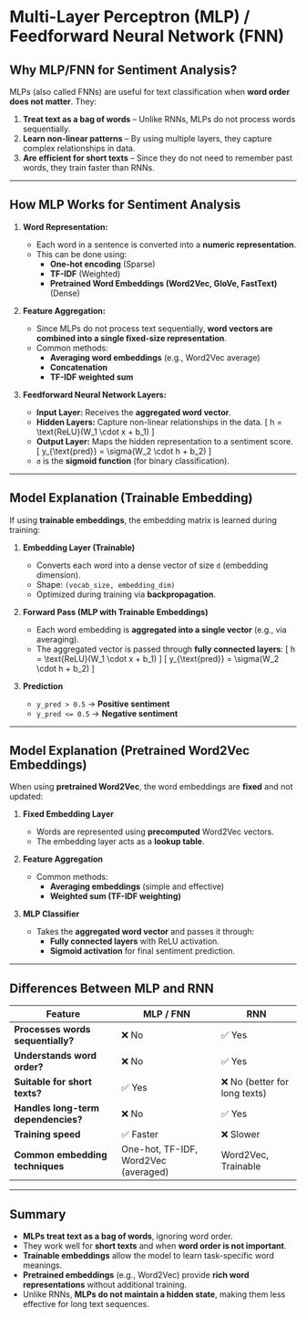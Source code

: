 # Multi-Layer Perceptron (MLP) / Feedforward Neural Network (FNN)

## Why MLP/FNN for Sentiment Analysis?
MLPs (also called FNNs) are useful for text classification when **word order does not matter**. They:

1. **Treat text as a bag of words** – Unlike RNNs, MLPs do not process words sequentially.  
2. **Learn non-linear patterns** – By using multiple layers, they capture complex relationships in data.  
3. **Are efficient for short texts** – Since they do not need to remember past words, they train faster than RNNs.  

---

## How MLP Works for Sentiment Analysis

1. **Word Representation:**
   - Each word in a sentence is converted into a **numeric representation**.
   - This can be done using:
     - **One-hot encoding** (Sparse)
     - **TF-IDF** (Weighted)
     - **Pretrained Word Embeddings (Word2Vec, GloVe, FastText)** (Dense)

2. **Feature Aggregation:**
   - Since MLPs do not process text sequentially, **word vectors are combined into a single fixed-size representation**.
   - Common methods:
     - **Averaging word embeddings** (e.g., Word2Vec average)
     - **Concatenation**
     - **TF-IDF weighted sum**

3. **Feedforward Neural Network Layers:**
   - **Input Layer:** Receives the **aggregated word vector**.
   - **Hidden Layers:** Capture non-linear relationships in the data.
     \[
     h = \text{ReLU}(W_1 \cdot x + b_1)
     \]
   - **Output Layer:** Maps the hidden representation to a sentiment score.
     \[
     y_{\text{pred}} = \sigma(W_2 \cdot h + b_2)
     \]
   - `σ` is the **sigmoid function** (for binary classification).  

---

## Model Explanation (Trainable Embedding)

If using **trainable embeddings**, the embedding matrix is learned during training:

1. **Embedding Layer (Trainable)**
   - Converts each word into a dense vector of size `d` (embedding dimension).  
   - Shape: `(vocab_size, embedding_dim)`  
   - Optimized during training via **backpropagation**.

2. **Forward Pass (MLP with Trainable Embeddings)**
   - Each word embedding is **aggregated into a single vector** (e.g., via averaging).
   - The aggregated vector is passed through **fully connected layers**:
     \[
     h = \text{ReLU}(W_1 \cdot x + b_1)
     \]
     \[
     y_{\text{pred}} = \sigma(W_2 \cdot h + b_2)
     \]

3. **Prediction**
   - `y_pred > 0.5` → **Positive sentiment**
   - `y_pred <= 0.5` → **Negative sentiment**

---

## Model Explanation (Pretrained Word2Vec Embeddings)

When using **pretrained Word2Vec**, the word embeddings are **fixed** and not updated:

1. **Fixed Embedding Layer**
   - Words are represented using **precomputed** Word2Vec vectors.  
   - The embedding layer acts as a **lookup table**.  

2. **Feature Aggregation**
   - Common methods:
     - **Averaging embeddings** (simple and effective)
     - **Weighted sum (TF-IDF weighting)**

3. **MLP Classifier**
   - Takes the **aggregated word vector** and passes it through:
     - **Fully connected layers** with ReLU activation.
     - **Sigmoid activation** for final sentiment prediction.

---

## Differences Between MLP and RNN

| Feature | MLP / FNN | RNN |
|---------|----------|-----|
| **Processes words sequentially?** | ❌ No | ✅ Yes |
| **Understands word order?** | ❌ No | ✅ Yes |
| **Suitable for short texts?** | ✅ Yes | ❌ No (better for long texts) |
| **Handles long-term dependencies?** | ❌ No | ✅ Yes |
| **Training speed** | ✅ Faster | ❌ Slower |
| **Common embedding techniques** | One-hot, TF-IDF, Word2Vec (averaged) | Word2Vec, Trainable |

---

## Summary

- **MLPs treat text as a bag of words**, ignoring word order.  
- They work well for **short texts** and when **word order is not important**.  
- **Trainable embeddings** allow the model to learn task-specific word meanings.  
- **Pretrained embeddings** (e.g., Word2Vec) provide **rich word representations** without additional training.  
- Unlike RNNs, **MLPs do not maintain a hidden state**, making them less effective for long text sequences.

